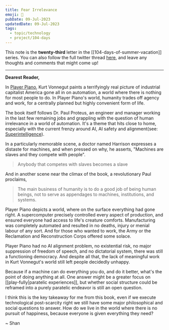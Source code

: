 ```yaml
---
title: Fear Irrelevance
emoji: 🐴
pubDate: 09-Jul-2023
updatedDate: 09-Jul-2023
tags:
  - topic/technology
  - project/104-days
---
```


This note is the **twenty-third** letter in the [[104-days-of-summer-vacation]] series. You can also follow the full twitter thread [here](https://twitter.com/solderneer/status/1668911213810716672), and leave any thoughts and comments that might come up!

---

**Dearest Reader,**

In [Player Piano](https://www.goodreads.com/book/show/9597.Player_Piano), Kurt Vonnegut paints a terrifyingly real picture of industrial capitalist America gone all in on automation, a world where there is nothing for most people to do. In Player Piano's world, humanity trades off agency and work, for a centrally planned but highly convenient form of life.

The book itself follows Dr. Paul Proteus, an engineer and manager working in the last few remaining jobs and grappling with the question of human irrelevance in a world of automation. It's a theme that hits close to home, especially with the current frenzy around AI, AI safety and alignment(see: [Superintelligence](https://www.amazon.com/Superintelligence-Dangers-Strategies-Nick-Bostrom/dp/1501227742)).

In a particularly memorable scene, a doctor named Harrison expresses a distaste for machines, and when pressed on why, he asserts, "Machines are slaves and they compete with people".

>Anybody that competes with slaves becomes a slave

And in another scene near the climax of the book, a revolutionary Paul proclaims,

>The main business of humanity is to do a good job of being human beings, not to serve as appendages to machines, institutions, and systems.

Player Piano depicts a world, where on the surface everything had gone right. A supercomputer precisely controlled every aspect of production, and ensured everyone had access to life's creature comforts. Manufacturing was completely automated and resulted in no deaths, injury or menial labour of any sort. And for those who wanted to work, the Army or the Reclamation and Reconstruction Corps offered some solace.

Player Piano had no AI alignment problem, no existential risk, no major suppression of freedom of speech, and no dictatorial system, there was still a functioning democracy. And despite all that, the lack of meaningful work in Kurt Vonnegut's world still left people decidedly unhappy.

Because if a machine can do everything you do, and do it better, what's the point of doing anything at all. One answer might be a greater focus on [[play-fully|paratelic experiences]], but whether social structure could be reframed into a purely paratelic endeavor is still an open question.

I think this is the key takeaway for me from this book, even if we execute technological post-scarcity right we still have some major philosophical and social questions to answer. How do we live in the world where there is no pursuit of happiness, because everyone is given everything they need?

~ Shan